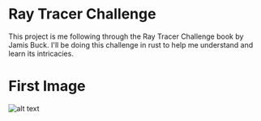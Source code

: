 # Ray Tracer Challenge
This project is me following through the Ray Tracer Challenge book by Jamis Buck.
I'll be doing this challenge in rust to help me understand and learn its intricacies.
# First Image
![alt text](https://github.com/jmstevers/rust-ray-tracer-challenge/output.jpg?raw=true)
